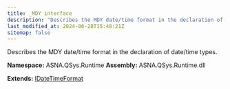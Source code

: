 ```yaml
---
title: _MDY interface
description: "Describes the MDY date/time format in the declaration of date/time types. "
last_modified_at: 2024-06-28T15:48:21Z
sitemap: false
---
```


Describes the MDY date/time format in the declaration of date/time types.

**Namespace:** ASNA.QSys.Runtime
**Assembly:** ASNA.QSys.Runtime.dll

**Extends:** [IDateTimeFormat](/reference/runtime/qsys-runtime/i-date-time-format.html)
<br>
<br>
